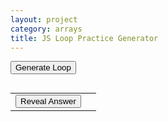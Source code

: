 ```yaml
---
layout: project
category: arrays
title: JS Loop Practice Generator
---
```


<button onclick="generateLoop()">Generate Loop</button>
<pre id="output"></pre>
<table>
  <tr>
    <td><button onclick="revealAnswer()">Reveal Answer</button></td>
    <td><span id="loopAnswer" style="display:none;"></span></td>
  </tr>
</table>

<script>
let loopType = "";
let cat, dog, dogLimit, dogStep, catFormula;
let apples, bananas, loopCount, appleOp, bananaOp;
let numberList, secret, mystery, forEachLessThan;

function generateLoop() {
  let outputString = "foo";
  let roll = Math.random();

  if (roll < 1/3) {
    // --- WHILE LOOP ---
    outputString = makeWhileLoop();

  } else if (roll < 2/3) {
    // --- FOR LOOP ---
    outputString = makeForLoop();

  } else {
    // --- FOR-EACH LOOP ---
    outputString = makeForEachLoop();
  }

  document.getElementById("output").innerText = outputString;
  document.getElementById("loopAnswer").style.display = "none";
  document.getElementById("loopAnswer").innerText = "";
}

function makeWhileLoop(){
  let outputString = "";
  loopType = "while";
    cat = Math.floor(Math.random() * 5);
    dog = Math.floor(Math.random() * 3) + 1;
    dogStep = Math.floor(Math.random() * 4) + 2;
    dogLimit = Math.floor(Math.random() * dogStep * dogStep) + dogStep * dogStep + dogStep;
    let catOps = ["cat + dog - 1", "cat + dog + 1", "cat * 2 + dog", "cat + dog * 2"];
    catFormula = catOps[Math.floor(Math.random() * catOps.length)];

    outputString += `let cat = ${cat};\nlet dog = ${dog};\n\n`;
    outputString += `while (dog < ${dogLimit}) {\n`;
    outputString += `  cat = ${catFormula};\n`;
    outputString += `  dog = dog * ${dogStep};\n`;
    outputString += `}\n`;
    outputString += `console.log("cat is " + cat);\nconsole.log("dog is " + dog);`;
    return outputString;
}

function makeForLoop(){
  let outputString = "";
  loopType = "for";
    apples = Math.floor(Math.random() * 6) + 5;
    bananas = Math.floor(Math.random() * 6) + 5;
    loopCount = Math.floor(Math.random() * 3) + 2;
    let appleOps = ["apples + 2", "apples + 3", "apples + 1"];
    let bananaOps = ["apples + bananas", "bananas + apples + 1", "bananas + apples - 1"];
    appleOp = appleOps[Math.floor(Math.random() * appleOps.length)];
    bananaOp = bananaOps[Math.floor(Math.random() * bananaOps.length)];

    outputString += `let apples = ${apples};\nlet bananas = ${bananas};\n\n`;
    outputString += `for (let i = 0; i < ${loopCount}; i++) {\n`;
    outputString += `  apples = ${appleOp};\n`;
    outputString += `  bananas = ${bananaOp};\n`;
    outputString += `}\n`;
    outputString += `console.log("apples is " + apples);\nconsole.log("bananas is " + bananas);`;
    return outputString;
}

function makeForEachLoop(){
  let outputString = "";
  forEachLessThan = Math.random() < 0.5;
  loopType = "foreach";
  let total = 0;
  let listSize = Math.floor(Math.random() * 2) + 4;
    numberList = [];
    for (let i = 0; i < listSize; i++) {
      numberList.push(Math.floor(Math.random() * 10) + 1);
      total += numberList[i];
    }
    secret = Math.floor(total / listSize); // Starting threshold
    mystery = Math.floor(Math.random() * 4) + 1;

    outputString += `let numberList = [${numberList.join(",")}];\n`;
    outputString += `let secret = ${secret};\nlet mystery = ${mystery};\n\n`;
    outputString += `for (let each of numberList) {\n`;
    if(forEachLessThan){
      outputString += `  if (each < secret) {\n`;
    } else {
      outputString += `  if (each > secret) {\n`;
    }
    
    outputString += `    secret = each;\n`;
    outputString += `  }\n`;
    outputString += `  mystery = mystery + each;\n`;
    outputString += `}\n`;
    outputString += `console.log("secret is " + secret);\nconsole.log("mystery is " + mystery);`;
    return outputString;
}

function revealAnswer() {
  if (loopType === "while") {
    let catCopy = cat;
    let dogCopy = dog;
    while (dogCopy < dogLimit) {
      catCopy = eval(catFormula.replace(/cat/g, catCopy).replace(/dog/g, dogCopy));
      dogCopy = dogCopy * dogStep;
    }
    document.getElementById("loopAnswer").innerText = `Answer: cat is ${catCopy}, dog is ${dogCopy}`;

  } else if (loopType === "for") {
    let a = apples;
    let b = bananas;
    for (let i = 0; i < loopCount; i++) {
      a = eval(appleOp.replace(/apples/g, a).replace(/i/g, i));
      b = eval(bananaOp.replace(/bananas/g, b).replace(/apples/g, a).replace(/i/g, i));
    }
    document.getElementById("loopAnswer").innerText = `Answer: apples is ${a}, bananas is ${b}`;

  } else if (loopType === "foreach") {
    let s = secret;
    let m = mystery;
    for (let each of numberList) {
      if (forEachLessThan === true && each < s) {
        s = each;
      }
      else if (forEachLessThan === false && each > s) {
        s = each;
      }
      m = m + each;
    }
    document.getElementById("loopAnswer").innerText = `Answer: secret is ${s}, mystery is ${m}`;
  }

  document.getElementById("loopAnswer").style.display = "inline";
}

// Generate one on load
generateLoop();
</script>